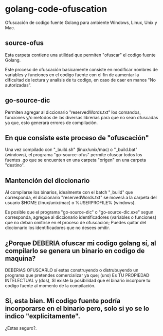# golang-code-ofuscation
Ofuscación de codigo fuente Golang para ambiente Windows, Linux, Unix y Mac.

## source-ofus
Esta carpeta contiene una utilidad que permiten "ofuscar" el codigo fuente Golang.

Este proceso de ofuscación basicamente consiste en modificar nombres de variables y funciones en el codigo fuente con el fin de aumentar la dificultad de lectura y analisis de tu codigo, en caso de caer en manos "No autorizadas".

## go-source-dic
Permiten agregar al diccionario "reservedWords.txt" los comandos, funciones y/o metodos de las diversas librerias para que no sean ofuscadas ya que, esto generará errores de compilaciòn.

## En que consiste este proceso de "ofuscación"
Una vez compilado con "_build.sh" (linux/unix/mac) o "_build.bat" (windows), el programa "go-source-ofus" permite ofuscar todos los fuentes .go que se encuenten en una carpeta "origen" en una carpeta "destino".

## Mantención del diccionario
Al compilarse los binarios, idealmente con el batch "_build" que corresponda, el diccionario "reservedWords.txt" se moverá a la carpeta del usuario $HOME (linux/unix/mac) o %USERPROFILE% (windows).

Es posible que el programa "go-source-dic" o "go-source-dic.exe" segun corresponda, agregue al diccionario identificadores (variables o funciones) que no deban omitirse en el proceso de ofuscación; Puedes quitar del diccionario los identificadores que no desees omitir.

## ¿Porque DEBERIA ofuscar mi codigo golang sí, al compilarlo se genera un binario en codigo de maquina?

DEBERIAS OFUSCARLO sí estas construyendo o distrubuyendo un programa que pretendes comercializar ya que; (uno) Es TU PROPIEDAD INTELECTUAL y (dos), SI existe la posibilidad que el binario incorpore tu codigo fuente al momento de la compilaciòn.

## Si, esta bien. Mi codigo fuente podría incorporarse en el binario pero, solo si yo se lo indico "explicitamente".

¿Estas seguro?.



